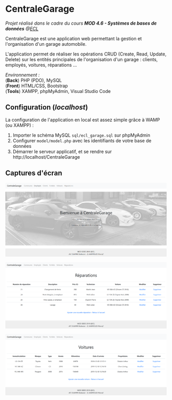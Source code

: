# CentraleGarage

*Projet réalisé dans le cadre du cours **MOD 4.6 - Systèmes de bases de données** @[ECL](https://www.ec-lyon.fr/)*

CentraleGarage est une application web permettant la gestion et l'organisation d'un garage automobile.

L'application permet de réaliser les opérations CRUD (Create, Read, Update, Delete) sur les entités principales de l'organisation d'un garage : clients, employés, voitures, réparations ... 

*Environnement :*  
(**Back**) PHP (PDO), MySQL  
(**Front**) HTML/CSS, Bootstrap  
(**Tools**) XAMPP, phpMyAdmin, Visual Studio Code   

## Configuration (*localhost*)

La configuration de l'application en local est assez simple grâce à WAMP (ou XAMPP) :

1. Importer le schéma MySQL `sql/ecl_garage.sql` sur phpMyAdmin
2. Configurer `model/model.php` avec les identifiants de votre base de données
3. Démarrer le serveur applicatif, et se rendre sur http://localhost/CentraleGarage

## Captures d'écran

![screenshot1](https://raw.githubusercontent.com/melkarmo/CentraleGarage/master/public/screenshot1.PNG)

![screenshot2](https://raw.githubusercontent.com/melkarmo/CentraleGarage/master/public/screenshot2.PNG)

![screenshot3](https://raw.githubusercontent.com/melkarmo/CentraleGarage/master/public/screenshot3.PNG)
